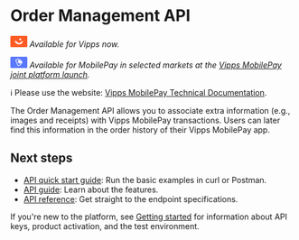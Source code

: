 <!-- START_METADATA
---
title: Introduction to the Order Management API
sidebar_label: Introduction
sidebar_position: 1
hide_table_of_contents: true
description: Use the Order Management API to associate extra information with transactions.
pagination_next: null
pagination_prev: null
---
END_METADATA -->

# Order Management API

![Vipps](./images/vipps.png) *Available for Vipps now.*

![MobilePay](./images/mp.png) *Available for MobilePay in selected markets at the [Vipps MobilePay joint platform launch](https://www.vippsmobilepay.com/about).*


<!-- START_COMMENT -->
ℹ️ Please use the website:
[Vipps MobilePay Technical Documentation](https://developer.vippsmobilepay.com/docs/APIs/order-management-api).
<!-- END_COMMENT -->

The Order Management API allows you to associate extra information (e.g., images and receipts)
with Vipps MobilePay transactions. Users can later find this information in the order history of their Vipps MobilePay app.

## Next steps

* [API quick start guide](vipps-order-management-api-quick-start.md): Run the basic examples in curl or Postman.
* [API guide](vipps-order-management-api.md): Learn about the features.
* [API reference](https://developer.vippsmobilepay.com/api/order-management): Get straight to the endpoint specifications.

If you're new to the platform, see
[Getting started](https://developer.vippsmobilepay.com/docs/getting-started/)
for information about API keys, product activation, and the test environment.
